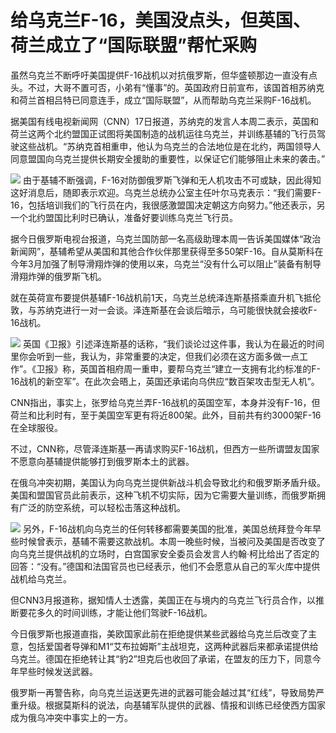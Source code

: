 # 给乌克兰F-16，美国没点头，但英国、荷兰成立了“国际联盟”帮忙采购

虽然乌克兰不断呼吁美国提供F-16战机以对抗俄罗斯，但华盛顿那边一直没有点头。不过，大哥不置可否，小弟有“懂事”的。英国政府日前宣布，该国首相苏纳克和荷兰首相吕特已同意连手，成立“国际联盟”，从而帮助乌克兰采购F-16战机。

据美国有线电视新闻网（CNN）17日报道，苏纳克的发言人本周二表示，英国和荷兰这两个北约盟国正试图将美国制造的战机运往乌克兰，并训练基辅的飞行员驾驶这些战机。“苏纳克首相重申，他认为乌克兰的合法地位是在北约，两国领导人同意盟国向乌克兰提供长期安全援助的重要性，以保证它们能够阻止未来的袭击。”

![](https://inews.gtimg.com/om_bt/O3W8N0mPhIWURQFUeHiaxaAPP9aSxefEGCwRo2WtdzLuAAA/1000)
由于基辅不断强调，F-16对防御俄罗斯飞弹和无人机攻击不可或缺，因此得知这好消息后，随即表示欢迎。乌克兰总统办公室主任叶尔马克表示：“我们需要F-16，包括培训我们的飞行员在内，我很感激盟国决定朝这方向努力。”他还表示，另一个北约盟国比利时已确认，准备好要训练乌克兰飞行员。

据今日俄罗斯电视台报道，乌克兰国防部一名高级助理本周一告诉美国媒体“政治新闻网”，基辅希望从美国和其他合作伙伴那里获得至多50架F-16。自从莫斯科在今年3月加强了制导滑翔炸弹的使用以来，乌克兰“没有什么可以阻止”装备有制导滑翔炸弹的俄罗斯飞机。

就在英荷宣布要提供基辅F-16战机前1天，乌克兰总统泽连斯基搭乘直升机飞抵伦敦，与苏纳克进行一对一会谈。泽连斯基在会谈后暗示，乌可能很快就会接收F-16战机。

![](https://inews.gtimg.com/om_bt/O6N7NtlQoq1WLEV5sE3yXfwoOeper9ckjfbPISN2idPzkAA/1000)
英国《卫报》引述泽连斯基的话称，“我们谈论过这件事，我认为在最近的时间里你会听到一些，我认为，非常重要的决定，但我们必须在这方面多做一点工作”。《卫报》称，英国首相府周一重申，要帮乌克兰“建立一支拥有北约标准的F-16战机的新空军”。在此次会晤上，英国还承诺向乌供应“数百架攻击型无人机”。

CNN指出，事实上，张罗给乌克兰弄F-16战机的英国空军，本身并没有F-16，但荷兰和比利时有，至于美国空军更有将近800架。此外，目前共有约3000架F-16在全球服役。

不过，CNN称，尽管泽连斯基一再请求购买F-16战机，但西方一些所谓盟友国家不愿意向基辅提供能够打到俄罗斯本土的武器。

在俄乌冲突初期，美国认为向乌克兰提供新战斗机会导致北约和俄罗斯矛盾升级。美国和盟国官员此前表示，这种飞机不切实际，因为它需要大量训练，而俄罗斯拥有广泛的防空系统，可以轻松击落这种战机。

![](https://inews.gtimg.com/om_bt/OvplqtzLBVzdddc3r77LZrpnj31z8uNbWfLdPkv9bL2dsAA/1000)
另外，F-16战机向乌克兰的任何转移都需要美国的批准，美国总统拜登今年早些时候曾表示，基辅不需要这款战机。本周一晚些时候，当被问及美国是否改变了向乌克兰提供战机的立场时，白宫国家安全委员会发言人约翰·柯比给出了否定的回答：“没有。”德国和法国官员也已经表示，他们不会愿意从自己的军火库中提供战机给乌克兰。

但CNN3月报道称，据知情人士透露，美国正在与境内的乌克兰飞行员合作，以推断要花多久的时间训练，才能让他们驾驶F-16战机。

今日俄罗斯也报道直指，美欧国家此前在拒绝提供某些武器给乌克兰后改变了主意，包括爱国者导弹和M1“艾布拉姆斯”主战坦克，这两种武器后来都承诺提供给乌克兰。德国在拒绝转让其“豹2”坦克后也收回了承诺，在盟友的压力下，同意今年早些时候发送武器。

俄罗斯一再警告称，向乌克兰运送更先进的武器可能会越过其“红线”，导致局势严重升级。根据莫斯科的说法，向基辅军队提供的武器、情报和训练已经使西方国家成为俄乌冲突中事实上的一方。

